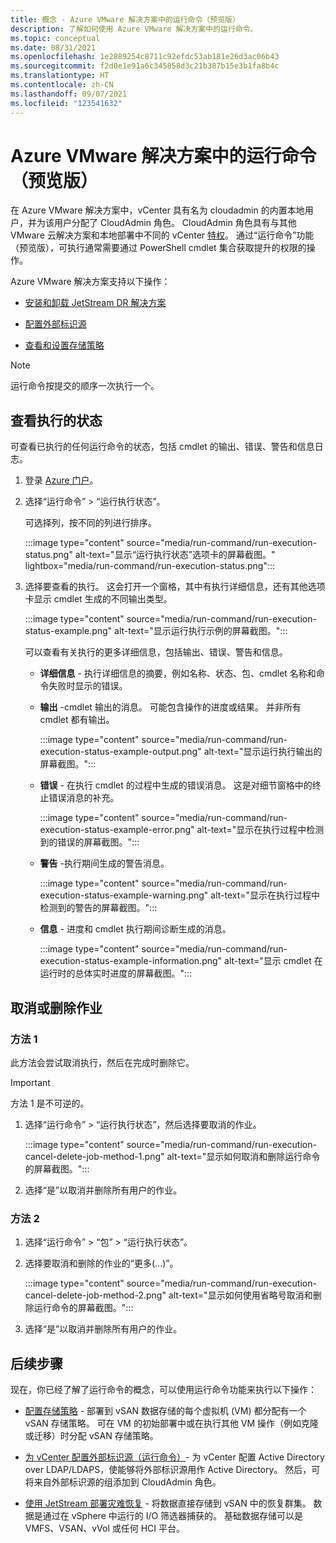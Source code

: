 ```yaml
---
title: 概念 - Azure VMware 解决方案中的运行命令（预览版）
description: 了解如何使用 Azure VMware 解决方案中的运行命令。
ms.topic: conceptual
ms.date: 08/31/2021
ms.openlocfilehash: 1e2889254c8711c92efdc53ab181e26d3ac06b43
ms.sourcegitcommit: f2d0e1e91a6c345858d3c21b387b15e3b1fa8b4c
ms.translationtype: HT
ms.contentlocale: zh-CN
ms.lasthandoff: 09/07/2021
ms.locfileid: "123541632"
---
```

# <a name="run-command-in-azure-vmware-solution-preview"></a>Azure VMware 解决方案中的运行命令（预览版）

在 Azure VMware 解决方案中，vCenter 具有名为 cloudadmin 的内置本地用户，并为该用户分配了 CloudAdmin 角色。 CloudAdmin 角色具有与其他 VMware 云解决方案和本地部署中不同的 vCenter [特权](concepts-identity.md#view-the-vcenter-privileges)。 通过“运行命令”功能（预览版），可执行通常需要通过 PowerShell cmdlet 集合获取提升的权限的操作。 

Azure VMware 解决方案支持以下操作：

- [安装和卸载 JetStream DR 解决方案](deploy-disaster-recovery-using-jetstream.md)

- [配置外部标识源](configure-identity-source-vcenter.md)

- [查看和设置存储策略](configure-storage-policy.md) 


>[!NOTE]
>运行命令按提交的顺序一次执行一个。

## <a name="view-the-status-of-an-execution"></a>查看执行的状态

可查看已执行的任何运行命令的状态，包括 cmdlet 的输出、错误、警告和信息日志。

1. 登录 [Azure 门户](https://portal.azure.com)。

1. 选择“运行命令” > “运行执行状态”。

   可选择列，按不同的列进行排序。  

   :::image type="content" source="media/run-command/run-execution-status.png" alt-text="显示“运行执行状态”选项卡的屏幕截图。" lightbox="media/run-command/run-execution-status.png":::

1. 选择要查看的执行。 这会打开一个窗格，其中有执行详细信息，还有其他选项卡显示 cmdlet 生成的不同输出类型。

   :::image type="content" source="media/run-command/run-execution-status-example.png" alt-text="显示运行执行示例的屏幕截图。":::

   可以查看有关执行的更多详细信息，包括输出、错误、警告和信息。

   - **详细信息** - 执行详细信息的摘要，例如名称、状态、包、cmdlet 名称和命令失败时显示的错误。 

   - **输出** -cmdlet 输出的消息。 可能包含操作的进度或结果。 并非所有 cmdlet 都有输出。

      :::image type="content" source="media/run-command/run-execution-status-example-output.png" alt-text="显示运行执行输出的屏幕截图。":::

   - **错误** - 在执行 cmdlet 的过程中生成的错误消息。 这是对细节窗格中的终止错误消息的补充。    

      :::image type="content" source="media/run-command/run-execution-status-example-error.png" alt-text="显示在执行过程中检测到的错误的屏幕截图。":::

   - **警告** -执行期间生成的警告消息。 

      :::image type="content" source="media/run-command/run-execution-status-example-warning.png" alt-text="显示在执行过程中检测到的警告的屏幕截图。":::

   - **信息** - 进度和 cmdlet 执行期间诊断生成的消息。 

      :::image type="content" source="media/run-command/run-execution-status-example-information.png" alt-text="显示 cmdlet 在运行时的总体实时进度的屏幕截图。":::



## <a name="cancel-or-delete-a-job"></a>取消或删除作业



### <a name="method-1"></a>方法 1

此方法会尝试取消执行，然后在完成时删除它。

>[!IMPORTANT]
>方法 1 是不可逆的。

1. 选择“运行命令” > “运行执行状态”，然后选择要取消的作业。

   :::image type="content" source="media/run-command/run-execution-cancel-delete-job-method-1.png" alt-text="显示如何取消和删除运行命令的屏幕截图。":::

2. 选择“是”以取消并删除所有用户的作业。



### <a name="method-2"></a>方法 2

1. 选择“运行命令” > “包” > “运行执行状态”。

2. 选择要取消和删除的作业的“更多(...)”。

   :::image type="content" source="media/run-command/run-execution-cancel-delete-job-method-2.png" alt-text="显示如何使用省略号取消和删除运行命令的屏幕截图。":::

3. 选择“是”以取消并删除所有用户的作业。



## <a name="next-steps"></a>后续步骤

现在，你已经了解了运行命令的概念，可以使用运行命令功能来执行以下操作：

- [配置存储策略](configure-storage-policy.md) - 部署到 vSAN 数据存储的每个虚拟机 (VM) 都分配有一个 vSAN 存储策略。 可在 VM 的初始部署中或在执行其他 VM 操作（例如克隆或迁移）时分配 vSAN 存储策略。

- [为 vCenter 配置外部标识源（运行命令）](configure-identity-source-vcenter.md)- 为 vCenter 配置 Active Directory over LDAP/LDAPS，使能够将外部标识源用作 Active Directory。 然后，可将来自外部标识源的组添加到 CloudAdmin 角色。

- [使用 JetStream 部署灾难恢复](deploy-disaster-recovery-using-jetstream.md) - 将数据直接存储到 vSAN 中的恢复群集。 数据是通过在 vSphere 中运行的 I/O 筛选器捕获的。 基础数据存储可以是 VMFS、VSAN、vVol 或任何 HCI 平台。 
